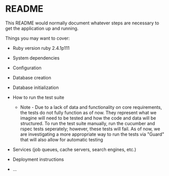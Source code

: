 # README

This README would normally document whatever steps are necessary to get the
application up and running.

Things you may want to cover:

* Ruby version
    ruby 2.4.1p111
* System dependencies

* Configuration

* Database creation

* Database initialization

* How to run the test suite
    * Note - Due to a lack of data and functionality on core requirements, the tests do not fully function as of now.
             They represent what we imagine will need to be tested and how the code and data will be structured.
    To run the test suite manually, run the cucumber and rspec tests seperately; however, these tests will fail.
    As of now, we are investigating a more appropriate way to run the tests via "Guard" that will also allow for automatic testing

* Services (job queues, cache servers, search engines, etc.)

* Deployment instructions

* ...
